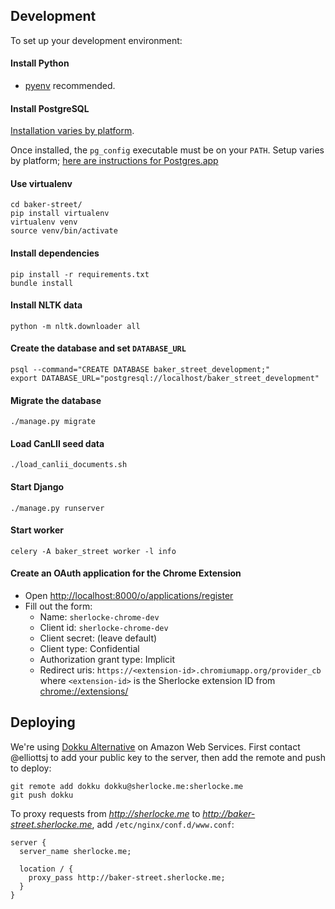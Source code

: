## Development

To set up your development environment:

#### Install Python

- [pyenv](https://github.com/yyuu/pyenv) recommended.

#### Install PostgreSQL

[Installation varies by platform](http://www.postgresql.org/download/).

Once installed, the `pg_config` executable must be on your `PATH`.
Setup varies by platform; [here are instructions for Postgres.app](http://postgresapp.com/documentation/cli-tools.html)

#### Use virtualenv

```shell
cd baker-street/
pip install virtualenv
virtualenv venv
source venv/bin/activate
```

#### Install dependencies

```shell
pip install -r requirements.txt
bundle install
```

#### Install NLTK data

```shell
python -m nltk.downloader all
```

#### Create the database and set `DATABASE_URL`

```shell
psql --command="CREATE DATABASE baker_street_development;"
export DATABASE_URL="postgresql://localhost/baker_street_development"
```

#### Migrate the database

```shell
./manage.py migrate
```

#### Load CanLII seed data

```shell
./load_canlii_documents.sh
```

#### Start Django

```shell
./manage.py runserver
```

#### Start worker

```shell
celery -A baker_street worker -l info
```

#### Create an OAuth application for the Chrome Extension

- Open <http://localhost:8000/o/applications/register>
- Fill out the form:
  - Name: `sherlocke-chrome-dev`
  - Client id: `sherlocke-chrome-dev`
  - Client secret: (leave default)
  - Client type: Confidential
  - Authorization grant type: Implicit
  - Redirect uris: `https://<extension-id>.chromiumapp.org/provider_cb`
    where `<extension-id>` is the Sherlocke extension ID from <chrome://extensions/>

## Deploying

We're using [Dokku Alternative][dokku-alt] on Amazon Web Services. First contact @elliottsj to add your public
key to the server, then add the remote and push to deploy:

```shell
git remote add dokku dokku@sherlocke.me:sherlocke.me
git push dokku
```

To proxy requests from *http://sherlocke.me* to *http://baker-street.sherlocke.me*, 
add `/etc/nginx/conf.d/www.conf`:

```
server {
  server_name sherlocke.me;

  location / {
    proxy_pass http://baker-street.sherlocke.me;
  }
}
```

[dokku]:     https://github.com/progrium/dokku
[dokku-alt]: https://github.com/dokku-alt/dokku-alt
